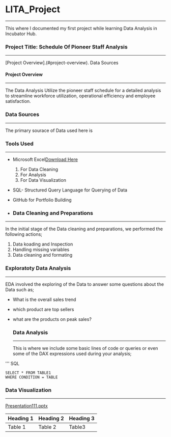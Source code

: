 # LITA_Project
---
This where I documented my first project while learning Data Analysis in Incubator Hub.

### Project Title: Schedule Of Pioneer Staff Analysis

---
[Project Overview].(#project-overview).
Data Sources

#### Project Overview
---
The Data Analysis Utilize the pioneer staff schedule for a detailed analysis to streamline workforce utilization, operational efficiency and employee satisfaction.
 
### Data Sources
---
The primary sourace of Data used here is 

### Tools Used
---
- Microsoft Excel[Download Here](https://www.microsoft.com)
  1. For Data Cleaning
  2. For Analysis
  3. For Data Visualization
     
- SQL- Structured Query Language for Querying of Data
- GitHub for Portfolio Building

- ### Data Cleaning and Preparations
- ---
  In the initial stage of the Data cleaning and preparations, we performed the following actions;
  1. Data koading and Inspection
  2. Handling missing variables
  3. Data cleaning and formating
 
  ### Exploratoty Data Analysis
  ---
  EDA involved the exploring of the Data to answer some questions about the Data such as;
 - What is the overall sales trend
 - which product are top sellers
 - what are the products on peak sales?

   ### Data Analysis
   ---
   This is where we include some basic lines of code or queries or even some of the DAX expressions used during your analysis;

''' SQL

    SELECT * FROM TABLE1
    WHERE CONDITION = TABLE
    
  ### Data Visualization
  ---
[Presentation111.pptx](https://github.com/user-attachments/files/17169050/Presentation111.pptx)

|Heading 1|Heading 2|Heading 3|
|--------|--------|--------
|Table 1 |Table 2|Table3|
